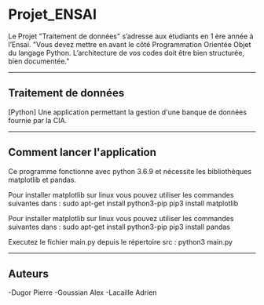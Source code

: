 # Projet_ENSAI

Le Projet "Traitement de données" s’adresse aux étudiants en 1 ère année à l’Ensai.
"Vous devez mettre en avant le côté Programmation Orientée Objet du langage Python. L’architecture de vos codes doit être bien structurée, bien documentée."

___

## Traitement de données
[Python] Une application permettant la gestion d'une banque de données fournie par la CIA.

___

## Comment lancer l'application

Ce programme fonctionne avec python 3.6.9 et nécessite les bibliothèques matplotlib et pandas.

Pour installer matplotlib sur linux vous pouvez utiliser les commandes suivantes dans :
sudo apt-get install python3-pip
pip3 install matplotlib

Pour installer matplotlib sur linux vous pouvez utiliser les commandes suivantes dans :
sudo apt-get install python3-pip
pip3 install pandas

Executez le fichier main.py depuis le répertoire src : python3 main.py

___

## Auteurs

-Dugor Pierre
-Goussian Alex
-Lacaille Adrien

